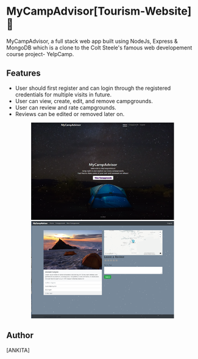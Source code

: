 # MyCampAdvisor[Tourism-Website]:circus_tent:
MyCampAdvisor, a full stack web app built using NodeJs, Express & MongoDB which is a clone to the Colt Steele's famous web developement course project- YelpCamp.

## Features
- User should first register and can login through the registered credentials for multiple visits in future.
- User can view, create, edit, and remove campgrounds.
- User can review and rate campgrounds.
- Reviews can be edited or removed later on.

<p align="center">
<kbd>
<img src="https://github.com/Ankitabit3496/MyCampAdvisor/blob/main/Images/Image_1.png" height="255" width="375">
</kbd>
<kbd>
<img src=https://github.com/Ankitabit3496/MyCampAdvisor/blob/main/Images/Image_2.png height="255" width="375">
</kbd>
</p>

## Author
[ANKITA]
